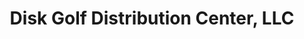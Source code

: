 ---
title: "Disk Golf Distribution Center, LLC"
url: /twin-falls/disk-golf-distribution-center-llc/
shop: sports
---